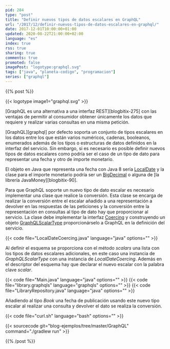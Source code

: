 ```yaml
---
pid: 284
type: "post"
title: "Definir nuevos tipos de datos escalares en GraphQL"
url: "/2017/12/definir-nuevos-tipos-de-datos-escalares-en-graphql/"
date: 2017-12-01T10:00:00+01:00
updated: 2020-08-22T21:00:00+02:00
language: "es"
index: true
rss: true
sharing: true
comments: true
promoted: false
imagePost: "logotype:graphql.svg"
tags: ["java", "planeta-codigo", "programacion"]
series: ["graphql"]
---
```


{{% post %}}

{{< logotype image1="graphql.svg" >}}

[GraphQL es una alternativa a una interfaz REST][blogbitix-275] con las ventajas de permitir al consumidor obtener únicamente los datos que requiere y realizar varias consultas en una misma petición.

[GraphQL][graphql] por defecto soporta un conjunto de tipos escalares en los datos entre los que están varios numéricos, cadenas, booleanos, enumerados además de los tipos o estructuras de datos definidos en la interfaz del servicio. Sin embargo, si es necesario es posible definir nuevos tipos de datos escalares como podría ser el caso de un tipo de dato para representar una fecha y otro de importe monetario.

El objeto en Java que representa una fecha con Java 8 sería [LocalDate](javadoc9:java/time/LocalDate.html) y la clase para el importe monetario podría ser un [BigDecimal](javadoc9:java/math/BigDecimal.html) o alguna de [la librería JavaMoney][blogbitix-90].

Para que GraphQL soporte un nuevo tipo de dato escalar es necesario implementar una clase que realice la conversión. Esta clase se encarga de realizar la conversión entre el escalar añadido a una representación a devolver en las respuestas de las peticiones y la conversión entre la representación en consultas al tipo de dato hay que proporcionar al servicio. La clase debe implementar la interfaz [Coercing](https://github.com/graphql-java/graphql-java/blob/master/src/main/java/graphql/schema/Coercing.java) y construyendo un objeto [GraphQLScalarType](https://github.com/graphql-java/graphql-java/blob/master/src/main/java/graphql/schema/GraphQLScalarType.java) proporcionárselo a GraphQL en la definición del servicio.

{{< code file="LocalDateCoercing.java" language="java" options="" >}}

Al definir el esquema se proporciona con el método _scalars_ una lista con los tipos de datos escalares adicionales, en este caso una instancia de _GraphQLScalarType_ con una instancia de _LocalDateCoercing_. Además en el descriptor del esquema hay que declarar el nuevo escalar con la palabra clave _scalar_.

{{< code file="Main.java" language="java" options="" >}}
{{< code file="library.graphqls" language="graphqls" options="" >}}
{{< code file="LibraryRepository.java" language="java" options="" >}}

Añadiendo al tipo _Book_ una fecha de publicación usando este nuevo tipo escalar al realizar una consulta y devolver el dato se realiza la conversión.

{{< code file="curl.sh" language="bash" options="" >}}

{{< sourcecode git="blog-ejemplos/tree/master/GraphQL" command="./gradlew run" >}}

{{% /post %}}
